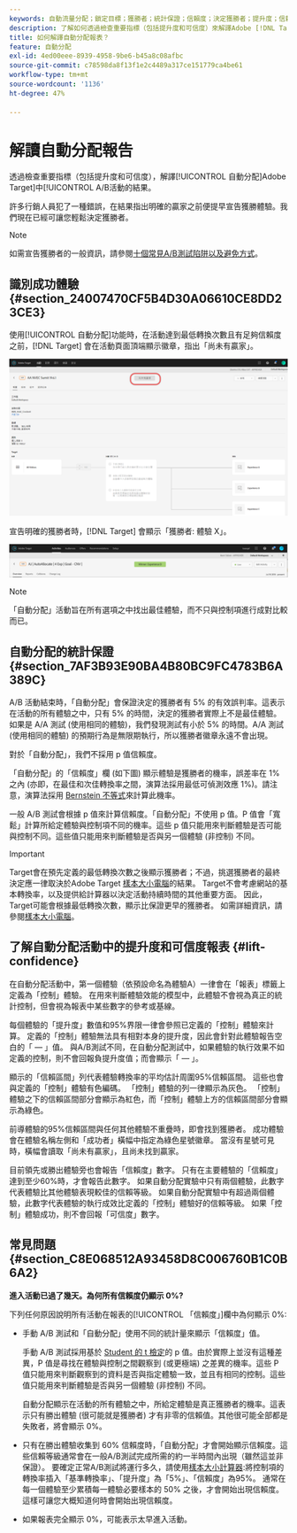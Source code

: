 ```yaml
---
keywords: 自動流量分配；鎖定目標；獲勝者；統計保證；信賴度；決定獲勝者；提升度；信賴度；預設；預設體驗；自動分配
description: 了解如何透過檢查重要指標（包括提升度和可信度）來解譯Adobe [!DNL Target] 中自動分配A/B活動的結果。
title: 如何解譯自動分配報表？
feature: 自動分配
exl-id: 4ed00eee-8939-4958-9be6-b45a8c08afbc
source-git-commit: c78598da8f13f1e2c4489a317ce151779ca4be61
workflow-type: tm+mt
source-wordcount: '1136'
ht-degree: 47%

---
```


# 解讀自動分配報告

透過檢查重要指標（包括提升度和可信度），解譯[!UICONTROL 自動分配]Adobe Target]中[!UICONTROL A/B活動的結果。

許多行銷人員犯了一種錯誤，在結果指出明確的贏家之前便提早宣告獲勝體驗。我們現在已經可讓您輕鬆決定獲勝者。

>[!NOTE]
>
>如需宣告獲勝者的一般資訊，請參閱[十個常見A/B測試陷阱以及避免方式](/help/c-activities/t-test-ab/common-ab-testing-pitfalls.md)。

## 識別成功體驗 {#section_24007470CF5B4D30A06610CE8DD23CE3}

使用[!UICONTROL 自動分配]功能時，在活動達到最低轉換次數且有足夠信賴度之前，[!DNL Target] 會在活動頁面頂端顯示徽章，指出「尚未有贏家」。

![無贏家徽章](/help/c-activities/automated-traffic-allocation/assets/no-winner.png)

宣告明確的獲勝者時，[!DNL Target] 會顯示「獲勝者: 體驗 X」。

![](assets/winner.png)

>[!NOTE]
>
>「自動分配」活動旨在所有選項之中找出最佳體驗，而不只與控制項進行成對比較而已。

## 自動分配的統計保證 {#section_7AF3B93E90BA4B80BC9FC4783B6A389C}

A/B 活動結束時，「自動分配」會保證決定的獲勝者有 5% 的有效誤判率。這表示在活動的所有體驗之中，只有 5% 的時間，決定的獲勝者實際上不是最佳體驗。如果是 A/A 測試 (使用相同的體驗)，我們發現測試有小於 5% 的時間。A/A 測試 (使用相同的體驗) 的預期行為是無限期執行，所以獲勝者徽章永遠不會出現。

對於「自動分配」，我們不採用 p 值信賴度。

「自動分配」的「信賴度」欄 (如下圖) 顯示體驗是獲勝者的機率，誤差率在 1% 之內 (亦即，在最佳和次佳轉換率之間，演算法採用最低可偵測效應 1%)。請注意，演算法採用 [Bernstein 不等式](https://en.wikipedia.org/wiki/Bernstein_inequalities_%28probability_theory%29)來計算此機率。

一般 A/B 測試會根據 p 值來計算信賴度。「自動分配」不使用 p 值。P 值會「寬鬆」計算所給定體驗與控制項不同的機率。這些 p 值只能用來判斷體驗是否可能與控制不同。這些值只能用來判斷體驗是否與另一個體驗 (非控制) 不同。

>[!IMPORTANT]
>
>Target會在預先定義的最低轉換次數之後顯示獲勝者；不過，挑選獲勝者的最終決定應一律取決於Adobe Target [樣本大小電腦](https://experienceleague.adobe.com/tools/calculator/testcalculator.html)的結果。 Target不會考慮網站的基本轉換率，以及提供給計算器以決定活動持續時間的其他重要方面。 因此，Target可能會根據最低轉換次數，顯示比保證更早的獲勝者。 如需詳細資訊，請參閱[樣本大小電腦](/help/c-activities/t-test-ab/sample-size-determination.md#section_6B8725BD704C4AFE939EF2A6B6E834E6)。

## 了解自動分配活動中的提升度和可信度報表 {#lift-confidence}

在自動分配活動中，第一個體驗（依預設命名為體驗A）一律會在「報表」標籤上定義為「控制」體驗。 在用來判斷體驗效能的模型中，此體驗不會視為真正的統計控制，但會視為報表中某些數字的參考或基線。

每個體驗的「提升度」數值和95%界限一律會參照已定義的「控制」體驗來計算。 定義的「控制」體驗無法具有相對本身的提升度，因此會針對此體驗報告空白的「 — 」值。 與A/B測試不同，在自動分配測試中，如果體驗的執行效果不如定義的控制，則不會回報負提升度值；而會顯示「 — 」。

顯示的「信賴區間」列代表體驗轉換率的平均估計周圍95%信賴區間。 這些也會與定義的「控制」體驗有色編碼。 「控制」體驗的列一律顯示為灰色。 「控制」體驗之下的信賴區間部分會顯示為紅色，而「控制」體驗上方的信賴區間部分會顯示為綠色。

前導體驗的95%信賴區間與任何其他體驗不重疊時，即會找到獲勝者。 成功體驗會在體驗名稱左側和「成功者」橫幅中指定為綠色星號徽章。 當沒有星號可見時，橫幅會讀取「尚未有贏家」，且尚未找到贏家。

目前領先或勝出體驗旁也會報告「信賴度」數字。 只有在主要體驗的「信賴度」達到至少60%時，才會報告此數字。 如果自動分配實驗中只有兩個體驗，此數字代表體驗比其他體驗表現較佳的信賴等級。 如果自動分配實驗中有超過兩個體驗，此數字代表體驗的執行成效比定義的「控制」體驗好的信賴等級。 如果「控制」體驗成功，則不會回報「可信度」數字。

## 常見問題 {#section_C8E068512A93458D8C006760B1C0B6A2}

**進入活動已過了幾天。為何所有信賴度仍顯示 0%?**

下列任何原因說明所有活動在報表的[!UICONTROL 「信賴度」]欄中為何顯示 0%:

* 手動 A/B 測試和「自動分配」使用不同的統計量來顯示「信賴度」值。

   手動 A/B 測試採用基於 [Student 的 t 檢定](https://en.wikipedia.org/wiki/Student%27s_t-test)的 p 值。由於實際上並沒有這種差異，P 值是尋找在體驗與控制之間觀察到 (或更極端) 之差異的機率。這些 P 值只能用來判斷觀察到的資料是否與指定體驗一致，並且有相同的控制。這些值只能用來判斷體驗是否與另一個體驗 (非控制) 不同。

   自動分配顯示在活動的所有體驗之中，所給定體驗是真正獲勝者的機率。這表示只有勝出體驗 (很可能就是獲勝者) 才有非零的信賴值。其他很可能全部都是失敗者，將會顯示 0%。

* 只有在勝出體驗收集到 60% 信賴度時，「自動分配」才會開始顯示信賴度。這些信賴等級通常會在一般A/B測試完成所需的約一半時間內出現（雖然這並非保證）。 要確定正常A/B測試將運行多久，請使用[樣本大小計算器](https://experienceleague.adobe.com/tools/calculator/testcalculator.html):將控制項的轉換率插入「基準轉換率」、「提升度」為「5%」、「信賴度」為95%。 通常在每一個體驗至少累積每一體驗必要樣本的 50% 之後，才會開始出現信賴度。這樣可讓您大概知道何時會開始出現信賴度。
* 如果報表完全顯示 0%，可能表示太早進入活動。
